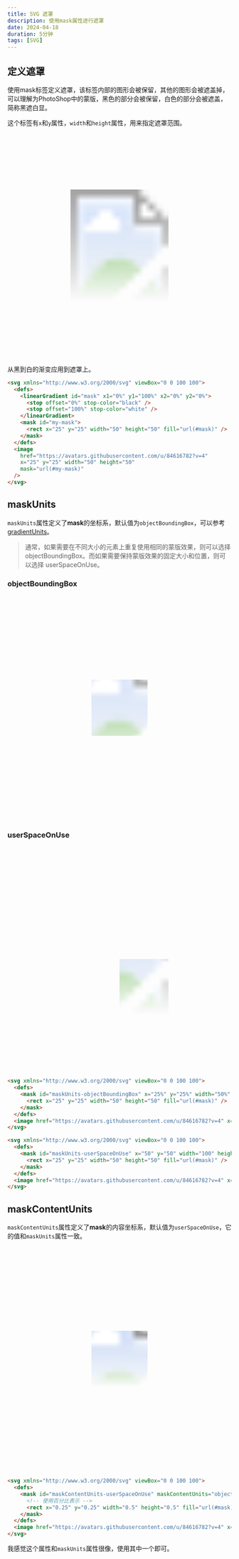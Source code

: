 ```yaml
---
title: SVG 遮罩
description: 使用mask属性进行遮罩
date: 2024-04-18
duration: 5分钟
tags: [SVG]
---
```


## 定义遮罩

使用mask标签定义遮罩，该标签内部的图形会被保留，其他的图形会被遮盖掉，可以理解为PhotoShop中的蒙版，黑色的部分会被保留，白色的部分会被遮盖，简称黑遮白显。

这个标签有`x`和`y`属性，`width`和`height`属性，用来指定遮罩范围。

<svg svg xmlns="http://www.w3.org/2000/svg" viewBox="0 0 100 100">
  <defs>
    <linearGradient id="mask" x1="0%" y1="100%" x2="0%" y2="0%">
      <stop offset="0%" stop-color="black" />
      <stop offset="100%" stop-color="white" />
    </linearGradient>
    <mask id="my-mask">
      <rect x="25" y="25" width="50" height="50" fill="url(#mask)" />
    </mask>
  </defs>
  <image href="https://avatars.githubusercontent.com/u/84616782?v=4" x="25" y="25" width="50" height="50" mask="url(#my-mask)" />
</svg>

从黑到白的渐变应用到遮罩上。

```html ml [++{3-9}] /mask="url(#my-mask)"/
<svg xmlns="http://www.w3.org/2000/svg" viewBox="0 0 100 100">
  <defs>
    <linearGradient id="mask" x1="0%" y1="100%" x2="0%" y2="0%">
      <stop offset="0%" stop-color="black" />
      <stop offset="100%" stop-color="white" />
    </linearGradient>
    <mask id="my-mask">
      <rect x="25" y="25" width="50" height="50" fill="url(#mask)" />
    </mask>
  </defs>
  <image
    href="https://avatars.githubusercontent.com/u/84616782?v=4"
    x="25" y="25" width="50" height="50"
    mask="url(#my-mask)"
  />
</svg>
```

## maskUnits

`maskUnits`属性定义了**mask**的坐标系，默认值为`objectBoundingBox`，可以参考[gradientUnits](/notes/zh-cn/svg-gradient#gradientunits属性)。

> 通常，如果需要在不同大小的元素上重复使用相同的蒙版效果，则可以选择 objectBoundingBox。而如果需要保持蒙版效果的固定大小和位置，则可以选择 userSpaceOnUse。

<div space-y-4>
  <div class="flex-auto text-center">
  <h3>objectBoundingBox</h3>
    <svg svg xmlns="http://www.w3.org/2000/svg" viewBox="0 0 100 100">
      <defs>
        <mask id="maskUnits-objectBoundingBox" x="25%" y="25%" width="50%" height="50%">
          <rect x="25" y="25" width="50" height="50" fill="url(#mask)" />
        </mask>
      </defs>
      <image href="https://avatars.githubusercontent.com/u/84616782?v=4" x="25" y="25" width="50" height="50" mask="url(#maskUnits-objectBoundingBox)" />
    </svg>
  </div>
    <div class="flex-auto text-center">
  <h3>userSpaceOnUse</h3>
    <svg svg xmlns="http://www.w3.org/2000/svg" viewBox="0 0 100 100">
      <defs>
        <mask id="maskUnits-userSpaceOnUse" x="50" y="50" width="100" height="100" maskUnits="userSpaceOnUse">
          <rect x="25" y="25" width="50" height="50" fill="url(#mask)" />
        </mask>
      </defs>
      <image href="https://avatars.githubusercontent.com/u/84616782?v=4" x="25" y="25" width="50" height="50" mask="url(#maskUnits-userSpaceOnUse)" />
    </svg>
  </div>
</div>

```html
<svg xmlns="http://www.w3.org/2000/svg" viewBox="0 0 100 100">
  <defs>
    <mask id="maskUnits-objectBoundingBox" x="25%" y="25%" width="50%" height="50%">
      <rect x="25" y="25" width="50" height="50" fill="url(#mask)" />
    </mask>
  </defs>
  <image href="https://avatars.githubusercontent.com/u/84616782?v=4" x="25" y="25" width="50" height="50" mask="url(#maskUnits-objectBoundingBox)" />
</svg>
```

```html
<svg xmlns="http://www.w3.org/2000/svg" viewBox="0 0 100 100">
  <defs>
    <mask id="maskUnits-userSpaceOnUse" x="50" y="50" width="100" height="100" maskUnits="userSpaceOnUse">
      <rect x="25" y="25" width="50" height="50" fill="url(#mask)" />
    </mask>
  </defs>
  <image href="https://avatars.githubusercontent.com/u/84616782?v=4" x="25" y="25" width="50" height="50" mask="url(#maskUnits-userSpaceOnUse)" />
</svg>
```

## maskContentUnits

`maskContentUnits`属性定义了**mask**的内容坐标系，默认值为`userSpaceOnUse`，它的值和`maskUnits`属性一致。

<svg svg xmlns="http://www.w3.org/2000/svg" viewBox="0 0 100 100">
  <defs>
    <mask id="maskContentUnits-userSpaceOnUse" maskContentUnits="objectBoundingBox">
      <rect x="0.25" y="0.25" width="0.5" height="0.5" fill="url(#mask)" />
    </mask>
  </defs>
  <image href="https://avatars.githubusercontent.com/u/84616782?v=4" x="25" y="25" width="50" height="50" mask="url(#maskContentUnits-userSpaceOnUse)" />
</svg>

```html
<svg xmlns="http://www.w3.org/2000/svg" viewBox="0 0 100 100">
  <defs>
    <mask id="maskContentUnits-userSpaceOnUse" maskContentUnits="objectBoundingBox">
      <!-- 使用百分比表示 -->
      <rect x="0.25" y="0.25" width="0.5" height="0.5" fill="url(#mask)" />
    </mask>
  </defs>
  <image href="https://avatars.githubusercontent.com/u/84616782?v=4" x="25" y="25" width="50" height="50" mask="url(#maskContentUnits-userSpaceOnUse)" />
</svg>
```

我感觉这个属性和`maskUnits`属性很像，使用其中一个即可。

